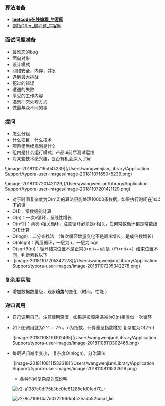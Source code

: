 ### 算法准备

- **[leetcode在线编程_牛客网](https://link.zhihu.com/?target=https%3A//www.nowcoder.com/ta/leetcode)**
- [剑指Offer_编程题_牛客网](https://link.zhihu.com/?target=https%3A//www.nowcoder.com/ta/coding-interviews%3Fpage%3D1)

### 面试问题准备

- 最难忘的bug
- 面向对象
- 设计模式
- 网络安全，内存，并发
- 遇到最大挑战
- 犯过的错误
- 遭遇的失败
- 享受的工作内容  
- 遇到冲突处理方式
- 做最与众不同的事

### 提问

- 怎么分组
- 什么项目，什么技术
- 项目组后续规划是什么
- 组内是什么运行模式，产品ui前后测试运维
- 对某些技术感兴趣，是否有机会深入了解



![image-20181107165045239](/Users/wangwenjian/Library/Application Support/typora-user-images/image-20181107165045239.png)

![image-20181107201421129](/Users/wangwenjian/Library/Application Support/typora-user-images/image-20181107201421129.png)

- 对于时间复杂度为O(n^2)的算法只能处理10000条数据，如果执行时间在1s以下的话
- O(1)：常数级别计算
- O(n)：一次n循环，呈线性增长
- O(n^2)：两次n相关循环，注意循环必须是n相关，任何常数循环都是常数级O(1)计算
- O(logn)：二分查找法，（每次循环增量变化不是顺序增长，是成倍数增长）
- O(nlogn)：两层循环，一层为n，一层为logn
- O(sqrt9(n))：循环结束位置不是正常(i<n;i++)而是（i*i<n;i++）结束位置不同，判断素数以下
- ![image-20181107205342278](/Users/wangwenjian/Library/Application Support/typora-user-images/image-20181107205342278.png)

### 复杂度实验

- 增加数据数量级，观察**趋势**的变化（时间，性能 ）

### 递归调用

- 自己调用自己，注意调用深度，如果是按顺序递减为O(n)相类似一次循环

- 如下图调用就为2^1.....2^n，n为指数，计算量呈指数增加 复杂度为O(2^n)

  ![image-20181108110302465](/Users/wangwenjian/Library/Application Support/typora-user-images/image-20181108110302465.png)

- 每层递归减半变小， 复杂度O(nlogn)，分治算法

  ![image-20181108111532618](/Users/wangwenjian/Library/Application Support/typora-user-images/image-20181108111532618.png)

  - 各种时间复杂度对应说明

  ![v2-a1387c0df75b3bc0fc81285efd0fed70_r](/Users/wangwenjian/Desktop/学习/学习笔记/Typora/Web-learning-notes/assets/v2-a1387c0df75b3bc0fc81285efd0fed70_r.jpg)

  ![v2-8c710914a7d092296dd4c2eadb525dcd_hd](/Users/wangwenjian/Desktop/学习/学习笔记/Typora/Web-learning-notes/assets/v2-8c710914a7d092296dd4c2eadb525dcd_hd.jpg)

 